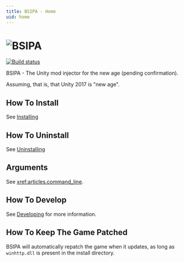 ```yaml
---
title: BSIPA - Home
uid: home
---
```


# ![BSIPA](images/banner_dark.svg)

[![Build status](https://ci.appveyor.com/api/projects/status/1ruhnnfeudrrd097?svg=true)](https://ci.appveyor.com/project/nike4613/beatsaber-ipa-reloaded-9smsb)

BSIPA - The Unity mod injector for the new age (pending confirmation).

Assuming, that is, that Unity 2017 is "new age".

## How To Install

See [Installing](xref:articles.start.user)

## How To Uninstall

See [Uninstalling](xref:articles.start.user#uninstalling)

## Arguments

See <xref:articles.command_line>.

## How To Develop

See [Developing](xref:articles.start.dev) for more information.

## How To Keep The Game Patched

BSIPA will automatically repatch the game when it updates, as long as `winhttp.dll` is present in the install directory.
